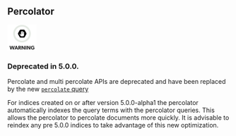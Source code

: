 ## Percolator

![Warning](/images/icons/warning.png)

### Deprecated in 5.0.0. 

Percolate and multi percolate APIs are deprecated and have been replaced by the new [`percolate` query](query-dsl-percolate-query.html)

For indices created on or after version 5.0.0-alpha1 the percolator automatically indexes the query terms with the percolator queries. This allows the percolator to percolate documents more quickly. It is advisable to reindex any pre 5.0.0 indices to take advantage of this new optimization.
